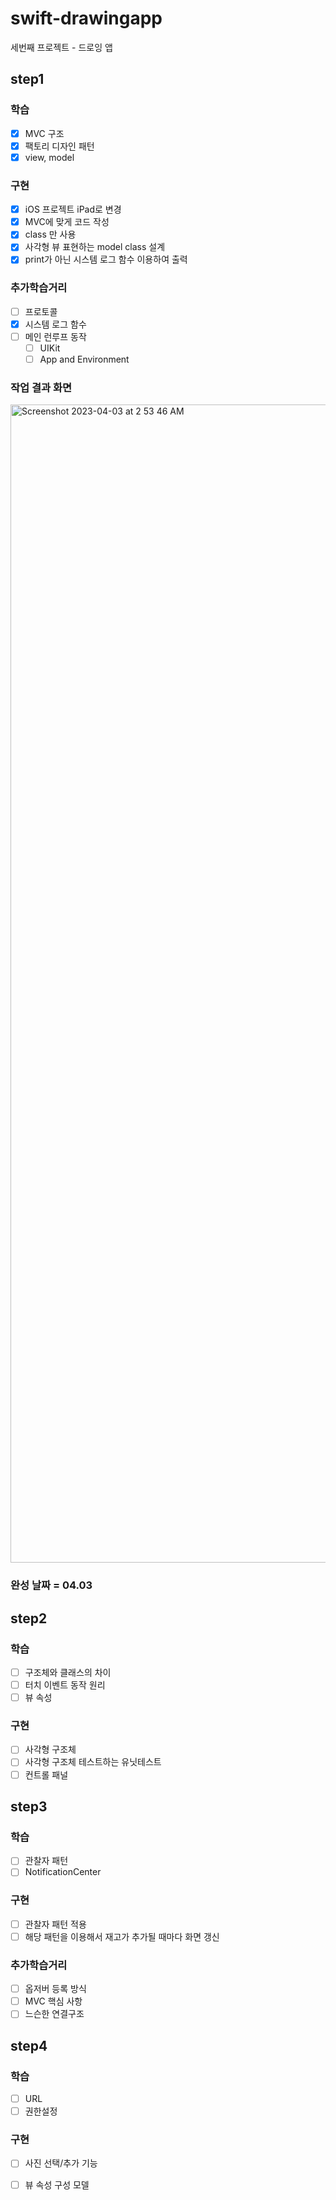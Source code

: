 # swift-drawingapp
세번째 프로젝트 - 드로잉 앱

## step1
### 학습
- [x] MVC 구조
- [x] 팩토리 디자인 패턴
- [x] view, model
### 구현
- [x] iOS 프로젝트 iPad로 변경
- [x] MVC에 맞게 코드 작성
- [x] class 만 사용
- [x] 사각형 뷰 표현하는 model class 설계
- [x] print가 아닌 시스템 로그 함수 이용하여 출력
### 추가학습거리
- [ ] 프로토콜
- [x] 시스템 로그 함수
- [ ] 메인 런루프 동작
    - [ ] UIKit
    - [ ] App and Environment
### 작업 결과 화면
<img width="1853" alt="Screenshot 2023-04-03 at 2 53 46 AM" src="https://user-images.githubusercontent.com/57861751/229371855-c8ce356b-57e2-4ca2-83b2-6a4497da3431.png">

### 완성 날짜 = 04.03
## step2
### 학습
- [ ] 구조체와 클래스의 차이
- [ ] 터치 이벤트 동작 원리
- [ ] 뷰 속성
### 구현
- [ ] 사각형 구조체
- [ ] 사각형 구조체 테스트하는 유닛테스트
- [ ] 컨트롤 패널
## step3
### 학습
- [ ] 관찰자 패턴
- [ ] NotificationCenter
### 구현
- [ ] 관찰자 패턴 적용
- [ ] 해당 패턴을 이용해서 재고가 추가될 때마다 화면 갱신
### 추가학습거리
- [ ] 옵저버 등록 방식
- [ ] MVC 핵심 사항
- [ ] 느슨한 연결구조
## step4
### 학습
- [ ] URL
- [ ] 권한설정
### 구현
- [ ] 사진 선택/추가 기능
- [ ] 뷰 속성 구성 모델

